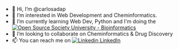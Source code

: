 - 👋 Hi, I’m @carlosadap
- 👀 I’m interested in Web Development and Cheminformatics.
- 🌱 I’m currently learning Web Dev, Python and I'm doing the [![Open Source Society University - Bioinformatics ](https://img.shields.io/badge/OSSU-bioinformatics-blue.svg)](https://github.com/open-source-society/bioinformatics)
- 💞️ I’m looking to collaborate on Cheminformatics & Drug Discovery 
- 📫 You can reach me on [![Linkedin](https://i.stack.imgur.com/gVE0j.png) LinkedIn](https://www.linkedin.com/in/carlosalbuquerquepinheiro/)
&nbsp;

<!---
carlosadap/carlosadap is a ✨ special ✨ repository because its `README.md` (this file) appears on your GitHub profile.
You can click the Preview link to take a look at your changes.
--->
